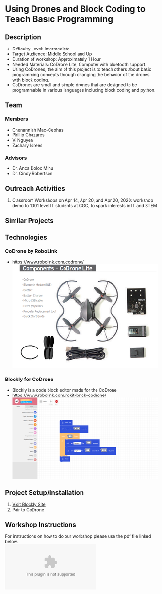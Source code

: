 # Using Drones and Block Coding to Teach Basic Programming
## Description
- Difficulty Level: Intermediate <br>
- Target Audience: Middle School and Up <br>
- Duration of workshop: Approximately 1 Hour <br>
- Needed Materials: CoDrone Lite, Computer with bluetooth support. <br>
- Using CoDrones, the aim of this project is to teach others about basic programming concepts through changing the behavior of the drones with block coding. <br>
- CoDrones are small and simple drones that are designed to be programmable in various languages including block coding and python.


## Team
### Members <br>
- Chenanniah Mac-Cephas <br>
- Phillip Chazares <br>
- Vi Nguyen <br>
- Zachary Idrees <br>

### Advisors <br>
- Dr. Anca Doloc Mihu <br>
- Dr. Cindy Robertson <br>


## Outreach Activities
1. Classroom Workshops on Apr 14, Apr 20, and Apr 20, 2020: workshop demo to 1001 level IT students at GGC, to spark interests in IT and STEM


## Similar Projects

## Technologies
### CoDrone by RoboLink
* https://www.robolink.com/codrone/
![Drone Kit](Media/CoDrone_Full_Kit.PNG)

### Blockly for CoDrone
* Blockly is a code block editor made for the CoDrone
* https://www.robolink.com/rokit-brick-codrone/
![Blockly](Media/BlocklyExample.png)

## Project Setup/Installation
1. [Visit Blockly Site](https://codrone.robolink.com/pro/blockly/#)
2. Pair to CoDrone

## Workshop Instructions
For instructions on how to do our workshop please use the pdf file linked below.<br>
![Workshop Walkthrough](Media/Drone%20Reality%20Workshop%20Walkthrough.docx)
